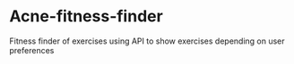 # Acne-fitness-finder
Fitness finder of exercises using API to show exercises depending on user preferences
